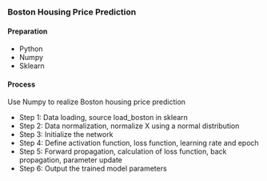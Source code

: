### Boston Housing Price Prediction

#### Preparation

+ Python
+ Numpy
+ Sklearn

#### Process

Use Numpy to realize Boston housing price prediction

+ Step 1: Data loading, source load_boston in sklearn
+ Step 2: Data normalization, normalize X using a normal distribution
+ Step 3: Initialize the network
+ Step 4: Define activation function, loss function, learning rate and epoch
+ Step 5: Forward propagation, calculation of loss function, back propagation, parameter update
+ Step 6: Output the trained model parameters

